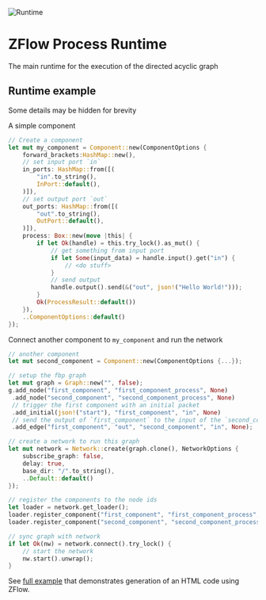 ![Runtime](https://github.com/darmie/zflow/actions/workflows/runtime.yml/badge.svg)

# ZFlow Process Runtime

The main runtime for the execution of the directed acyclic graph

## Runtime example

Some details may be hidden for brevity

A simple component

```rs
// Create a component
let mut my_component = Component::new(ComponentOptions {
    forward_brackets:HashMap::new(),
    // set input port `in`
    in_ports: HashMap::from([(
        "in".to_string(),
        InPort::default(),
    )]),
    // set output port `out`
    out_ports: HashMap::from([(
        "out".to_string(),
        OutPort::default(),
    )]),
    process: Box::new(move |this| {
        if let Ok(handle) = this.try_lock().as_mut() {
            // get something from input port
            if let Some(input_data) = handle.input().get("in") {
                // <do stuff>
            }
            // send output
            handle.output().send(&("out", json!("Hello World!")));
        }
        Ok(ProcessResult::default())
    }),
    ..ComponentOptions::default()
});
```

Connect another component to `my_component` and run the network

```rs
// another component
let mut second_component = Component::new(ComponentOptions {...});

// setup the fbp graph
let mut graph = Graph::new("", false);
g.add_node("first_component", "first_component_process", None)
 .add_node("second_component", "second_component_process", None)
 // trigger the first component with an initial packet
 .add_initial(json!("start"), "first_component", "in", None)
 // send the output of `first_component` to the input of the `second_component`
 .add_edge("first_component", "out", "second_component", "in", None);

// create a network to run this graph
let mut network = Network::create(graph.clone(), NetworkOptions {
    subscribe_graph: false,
    delay: true,
    base_dir: "/".to_string(),
    ..Default::default()
});

// register the components to the node ids
let loader = network.get_loader();
loader.register_component("first_component", "first_component_process", my_component).unwrap();
loader.register_component("second_component", "second_component_process", second_component).unwrap();

// sync graph with network
if let Ok(nw) = network.connect().try_lock() {
    // start the network
    nw.start().unwrap();
}
```

See [full example](https://github.com/darmie/zflow/blob/main/zflow_runtime/src/component_test.rs#L396) that demonstrates generation of an HTML code using ZFlow.
